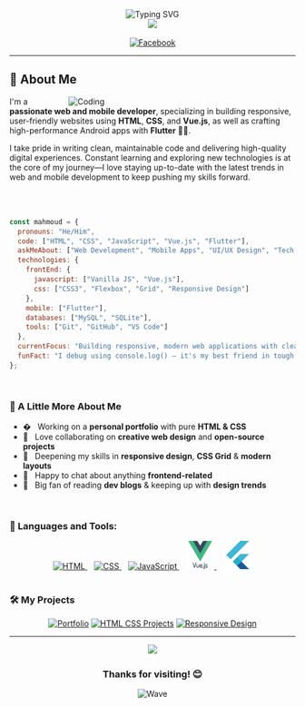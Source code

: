 <div align="center">
  <img src="https://readme-typing-svg.herokuapp.com?font=Fira+Code&size=32&duration=2800&pause=2000&color=A9FEF7&center=true&vCenter=true&width=940&lines=Hey+there!+I'm+Mahmoud+Tarek+%F0%9F%91%8B;Passionate+Web+Developer+%F0%9F%9A%80;HTML+%26+CSS+Specialist+%F0%9F%8E%A8;Building+Beautiful+Web+Experiences+%F0%9F%8C%90" alt="Typing SVG" />
</div>

<div align="center">
  <img src="https://user-images.githubusercontent.com/74038190/213910845-af37a709-8995-40d6-be59-b9e5b24953c4.gif" width="900">
</div>

<div align="center">

[![Facebook](https://img.shields.io/badge/Facebook-1877F2?style=for-the-badge&logo=facebook&logoColor=white)](https://www.facebook.com/share/16fGHsBfS2/)

</div>

---

## 🚀 About Me

<img align="right" alt="Coding" width="400" src="https://raw.githubusercontent.com/rahul-jha98/rahul-jha98/main/techstack.gif"/>

I'm a **passionate web and mobile developer**, specializing in building responsive, user-friendly websites using **HTML**, **CSS**, and **Vue.js**, as well as crafting high-performance Android apps with **Flutter** 📱🌐.

I take pride in writing clean, maintainable code and delivering high-quality digital experiences. Constant learning and exploring new technologies is at the core of my journey—I love staying up-to-date with the latest trends in web and mobile development to keep pushing my skills forward.

<br clear="both"/>

<br/>

```javascript
const mahmoud = {
  pronouns: "He/Him",
  code: ["HTML", "CSS", "JavaScript", "Vue.js", "Flutter"],
  askMeAbout: ["Web Development", "Mobile Apps", "UI/UX Design", "Tech in general"],
  technologies: {
    frontEnd: {
      javascript: ["Vanilla JS", "Vue.js"],
      css: ["CSS3", "Flexbox", "Grid", "Responsive Design"]
    },
    mobile: ["Flutter"],
    databases: ["MySQL", "SQLite"],
    tools: ["Git", "GitHub", "VS Code"]
  },
  currentFocus: "Building responsive, modern web applications with clean UI and smooth UX",
  funFact: "I debug using console.log() — it's my best friend in tough times 😄"
};
```

<br/>

### 🧐 A Little More About Me

- � &nbsp; Working on a **personal portfolio** with pure **HTML & CSS**
- 🤝 &nbsp; Love collaborating on **creative web design** and **open-source projects**
- 📱 &nbsp; Deepening my skills in **responsive design**, **CSS Grid** & **modern layouts**
- 💬 &nbsp; Happy to chat about anything **frontend-related**
- 📖 &nbsp; Big fan of reading **dev blogs** & keeping up with **design trends**

<br>

### 🔨 Languages and Tools:

<div align="center">

<a href="https://developer.mozilla.org/en-US/docs/Web/HTML" target="_blank">
  <img src="https://raw.githubusercontent.com/rahul-jha98/github_readme_icons/main/language_and_tools/square/html/html.svg" alt="HTML" height="50px"/>
</a>
&nbsp;&nbsp;
<a href="https://developer.mozilla.org/en-US/docs/Web/CSS" target="_blank">
  <img alt="CSS" height="50px" src="https://raw.githubusercontent.com/rahul-jha98/github_readme_icons/main/language_and_tools/square/css/css.svg">
</a>
&nbsp;&nbsp;
<a href="https://developer.mozilla.org/en-US/docs/Web/JavaScript" target="_blank">
  <img alt="JavaScript" height="50px" src="https://raw.githubusercontent.com/rahul-jha98/github_readme_icons/main/language_and_tools/square/javascript/javascript.svg">
</a>
&nbsp;&nbsp;
<a href="https://vuejs.org" target="_blank">
  <img src="https://raw.githubusercontent.com/devicons/devicon/master/icons/vuejs/vuejs-original-wordmark.svg" alt="Vue.js" height="50px"/>
</a>
&nbsp;&nbsp;
<a href="https://flutter.dev" target="_blank">
  <img alt="Flutter" height="50px" src="https://raw.githubusercontent.com/devicons/devicon/master/icons/flutter/flutter-original.svg">
</a>

</div>

<br>

### 🛠️ My Projects

<div align="center">

[![Portfolio](https://img.shields.io/badge/Portfolio-FF6B6B?style=for-the-badge&logo=github&logoColor=white)](https://github.com/mahmoud-tarek/my-portfolio)
[![HTML CSS Projects](https://img.shields.io/badge/HTML%20CSS%20Projects-4ECDC4?style=for-the-badge&logo=github&logoColor=white)](https://github.com/mahmoud-tarek/simple-html-css-projects)
[![Responsive Design](https://img.shields.io/badge/Responsive%20Design-45B7D1?style=for-the-badge&logo=github&logoColor=white)](https://github.com/mahmoud-tarek/responsive-web-design)

</div>

---

<div align="center">
  <img src="https://user-images.githubusercontent.com/74038190/212284100-561aa473-3905-4a80-b561-0d28506553ee.gif" width="900">

  ### Thanks for visiting! 😊

  ![Wave](https://raw.githubusercontent.com/mayhemantt/mayhemantt/Update/svg/Bottom.svg)
</div>
